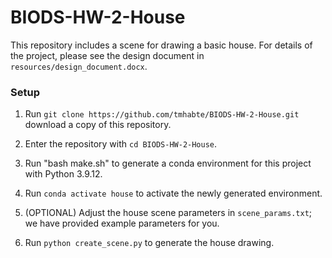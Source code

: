 # BIODS-HW-2-House

This repository includes a scene for drawing a basic house.
For details of the project, please see the design document in `resources/design_document.docx`.

### Setup

1. Run `git clone https://github.com/tmhabte/BIODS-HW-2-House.git` download a copy of this repository.

2. Enter the repository with `cd BIODS-HW-2-House`.

3. Run "bash make.sh" to generate a conda environment for this project with Python 3.9.12.

4. Run `conda activate house` to activate the newly generated environment.

5. (OPTIONAL) Adjust the house scene parameters in `scene_params.txt`; we have provided example parameters for you.

5. Run `python create_scene.py` to generate the house drawing.










  
